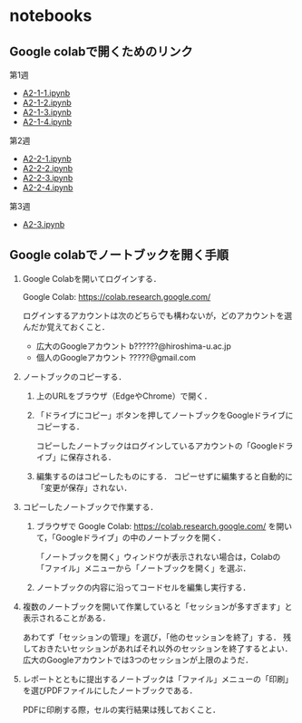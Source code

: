 # notebooks

## Google colabで開くためのリンク

第1週
- [A2-1-1.ipynb](https://colab.research.google.com/github/hu-ids-exercise-algorithm-II/notebooks/blob/main/A2-1-1.ipynb)
- [A2-1-2.ipynb](https://colab.research.google.com/github/hu-ids-exercise-algorithm-II/notebooks/blob/main/A2-1-2.ipynb)
- [A2-1-3.ipynb](https://colab.research.google.com/github/hu-ids-exercise-algorithm-II/notebooks/blob/main/A2-1-3.ipynb)
- [A2-1-4.ipynb](https://colab.research.google.com/github/hu-ids-exercise-algorithm-II/notebooks/blob/main/A2-1-4.ipynb)

第2週
- [A2-2-1.ipynb](https://colab.research.google.com/github/hu-ids-exercise-algorithm-II/notebooks/blob/main/A2-2-1.ipynb)
- [A2-2-2.ipynb](https://colab.research.google.com/github/hu-ids-exercise-algorithm-II/notebooks/blob/main/A2-2-2.ipynb)
- [A2-2-3.ipynb](https://colab.research.google.com/github/hu-ids-exercise-algorithm-II/notebooks/blob/main/A2-2-3.ipynb)
- [A2-2-4.ipynb](https://colab.research.google.com/github/hu-ids-exercise-algorithm-II/notebooks/blob/main/A2-2-4.ipynb)

第3週
- [A2-3.ipynb](https://colab.research.google.com/github/hu-ids-exercise-algorithm-II/notebooks/blob/main/A2-3.ipynb)

## Google colabでノートブックを開く手順

1. Google Colabを開いてログインする．

   Google Colab: https://colab.research.google.com/

   ログインするアカウントは次のどちらでも構わないが，どのアカウントを選んだか覚えておくこと．
   - 広大のGoogleアカウント b??????@hiroshima-u.ac.jp
   - 個人のGoogleアカウント ?????@gmail.com
   
1. ノートブックのコピーする．
   1. 上のURLをブラウザ（EdgeやChrome）で開く．
   2. 「ドライブにコピー」ボタンを押してノートブックをGoogleドライブにコピーする．

       コピーしたノートブックはログインしているアカウントの「Googleドライブ」に保存される．
   3. 編集するのはコピーしたものにする．
      コピーせずに編集すると自動的に「変更が保存」されない．
1. コピーしたノートブックで作業する．
   1. ブラウザで
	  Google Colab: https://colab.research.google.com/
      を開いて，「Googleドライブ」の中のノートブックを開く．

      「ノートブックを開く」ウィンドウが表示されない場合は，Colabの「ファイル」メニューから「ノートブックを開く」を選ぶ．
   2. ノートブックの内容に沿ってコードセルを編集し実行する．
1. 複数のノートブックを開いて作業していると「セッションが多すぎます」と表示されることがある．

   あわてず「セッションの管理」を選び，「他のセッションを終了」する．
   残しておきたいセッションがあればそれ以外のセッションを終了するとよい．
   広大のGoogleアカウントでは3つのセッションが上限のようだ．
1. レポートとともに提出するノートブックは「ファイル」メニューの「印刷」を選びPDFファイルにしたノートブックである．

   PDFに印刷する際，セルの実行結果は残しておくこと．
